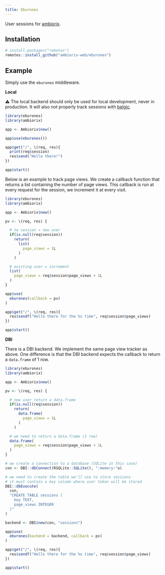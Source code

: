```yaml
---
title: Eburones
---
```


User sessions for [ambiorix](https://ambiorix.dev).

## Installation

``` r
# install.packages("remotes")
remotes::install_github("ambiorix-web/eburones")
```

## Example

Simply use the `eburones` middleware.

__Local__

:warning: The local backend should only be used for local development,
never in production.
It will also not properly track sessions with
[belgic](https://github.com/belgic).

```r
library(eburones)
library(ambiorix)

app <- Ambiorix$new()

app$use(eburones())

app$get("/", \(req, res){
  print(req$session)
  res$send("Hello there!")
})

app$start()
```

Below is an example to track page views.
We create a callback function that returns a list containing the number
of page views.
This callback is run at every request for the session, we
increment it at every visit.

```r
library(eburones)
library(ambiorix)

app <- Ambiorix$new()

pv <- \(req, res) {

  # no session = new user
  if(is.null(req$session))
    return(
      list(
        page_views = 1L
      )
    )

  # existing user = increment
  list(
    page_views = req$session$page_views + 1L
  ) 
}

app$use(
  eburones(callback = pv)
)

app$get("/", \(req, res){
  res$sendf("Hello there for the %s time", req$session$page_views)
})

app$start()
```

__DBI__

There is a DBI backend.
We implement the same page view tracker as above.
One difference is that the DBI backend expects the callback
to return a `data.frame` of 1 row.

```r
library(eburones)
library(ambiorix)

app <- Ambiorix$new()

pv <- \(req, res) {

  # new user return a data.frame
  if(is.null(req$session))
    return(
      data.frame(
        page_views = 1L
      )
    )

  # we need to return a data.frame (1 row)
  data.frame(
    page_views = req$session$page_views + 1L
  ) 
}

# we create a connection to a database (SQLite in this case)
con <- DBI::dbConnect(RSQLite::SQLite(), ":memory:"o)

# we need to create the table we'll use to store sessions
# it must contain a key column where user token will be stored
DBI::dbExecute(
  con,
  "CREATE TABLE sessions (
    key TEXT,
    page_views INTEGER
  )"
)

backend <- DBI$new(con, "sessions")

app$use(
  eburones(backend = backend, callback = pv)
)

app$get("/", \(req, res){
  res$sendf("Hello there for the %s time", req$session$page_views)
})

app$start()
```
